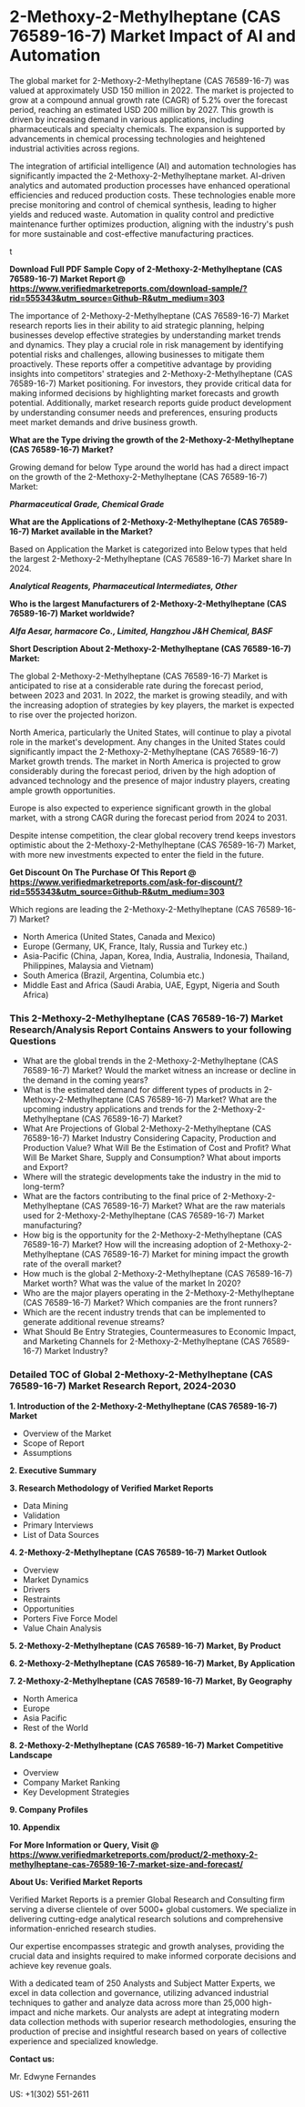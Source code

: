 <meta name="title" content="Global 2-Methoxy-2-Methylheptane (CAS 76589-16-7) Market Impact of AI and Automation"><meta name="description" content="The global market for 2-Methoxy-2-Methylheptane (CAS 76589-16-7) was valued at approximately USD 150 million in 2022. The market is projected to grow at a compound ann"><meta name="title" content="2-Methoxy-2-Methylheptane (CAS 76589-16-7) Market Size, Share, Scope, Trends, Growth, Opportunities, Analysis, Forecast"><h1>2-Methoxy-2-Methylheptane (CAS 76589-16-7) Market Impact of AI and Automation</h1><p>The global market for 2-Methoxy-2-Methylheptane (CAS 76589-16-7) was valued at approximately USD 150 million in 2022. The market is projected to grow at a compound annual growth rate (CAGR) of 5.2% over the forecast period, reaching an estimated USD 200 million by 2027. This growth is driven by increasing demand in various applications, including pharmaceuticals and specialty chemicals. The expansion is supported by advancements in chemical processing technologies and heightened industrial activities across regions.</p><p>The integration of artificial intelligence (AI) and automation technologies has significantly impacted the 2-Methoxy-2-Methylheptane market. AI-driven analytics and automated production processes have enhanced operational efficiencies and reduced production costs. These technologies enable more precise monitoring and control of chemical synthesis, leading to higher yields and reduced waste. Automation in quality control and predictive maintenance further optimizes production, aligning with the industry's push for more sustainable and cost-effective manufacturing practices.</p>t</p><p id="" class=""><strong>Download Full PDF Sample Copy of 2-Methoxy-2-Methylheptane (CAS 76589-16-7) Market Report @ <a href="https://www.verifiedmarketreports.com/download-sample/?rid=555343&utm_source=Github-R&utm_medium=303" target="_blank">https://www.verifiedmarketreports.com/download-sample/?rid=555343&utm_source=Github-R&utm_medium=303</a></strong></p><p>The importance of&nbsp;2-Methoxy-2-Methylheptane (CAS 76589-16-7) Market research reports lies in their ability to aid strategic planning, helping businesses develop effective strategies by understanding market trends and dynamics. They play a crucial role in risk management by identifying potential risks and challenges, allowing businesses to mitigate them proactively. These reports offer a competitive advantage by providing insights into competitors' strategies and 2-Methoxy-2-Methylheptane (CAS 76589-16-7) Market positioning. For investors, they provide critical data for making informed decisions by highlighting market forecasts and growth potential. Additionally, market research reports guide product development by understanding consumer needs and preferences, ensuring products meet market demands and drive business growth.</p><p><strong>What are the&nbsp;Type driving the growth of the 2-Methoxy-2-Methylheptane (CAS 76589-16-7) Market?</strong></p><p id="" class="">Growing demand for below Type around the world has had a direct impact on the growth of the 2-Methoxy-2-Methylheptane (CAS 76589-16-7) Market:</p><em><strong>Pharmaceutical Grade, Chemical Grade</strong></em></p><strong>What are the&nbsp;Applications&nbsp;of 2-Methoxy-2-Methylheptane (CAS 76589-16-7) Market available in the Market?</strong></p><p id="" class="">Based on Application the Market is categorized into Below types that held the largest 2-Methoxy-2-Methylheptane (CAS 76589-16-7) Market share In 2024.</p><em><strong>Analytical Reagents, Pharmaceutical Intermediates, Other</strong></em></p><strong>Who is the largest Manufacturers of 2-Methoxy-2-Methylheptane (CAS 76589-16-7) Market worldwide?</strong></p><p><em><strong>Alfa Aesar, harmacore Co., Limited, Hangzhou J&H Chemical, BASF</strong></em></p><p id="" class=""><strong>Short Description About 2-Methoxy-2-Methylheptane (CAS 76589-16-7) Market:</strong></p><p>The global 2-Methoxy-2-Methylheptane (CAS 76589-16-7) Market is anticipated to rise at a considerable rate during the forecast period, between 2023 and 2031. In 2022, the market is growing steadily, and with the increasing adoption of strategies by key players, the market is expected to rise over the projected horizon.</p><p>North America, particularly the United States, will continue to play a pivotal role in the market's development. Any changes in the United States could significantly impact the 2-Methoxy-2-Methylheptane (CAS 76589-16-7) Market growth trends. The market in North America is projected to grow considerably during the forecast period, driven by the high adoption of advanced technology and the presence of major industry players, creating ample growth opportunities.</p><p>Europe is also expected to experience significant growth in the global market, with a strong CAGR during the forecast period from 2024 to 2031.</p><p>Despite intense competition, the clear global recovery trend keeps investors optimistic about the 2-Methoxy-2-Methylheptane (CAS 76589-16-7) Market, with more new investments expected to enter the field in the future.</p><p id="" class=""><strong>Get Discount On The Purchase Of This Report @ <a href="https://www.verifiedmarketreports.com/ask-for-discount/?rid=555343&utm_source=Github-R&utm_medium=303" target="_blank">https://www.verifiedmarketreports.com/ask-for-discount/?rid=555343&utm_source=Github-R&utm_medium=303</a></strong></p>Which regions are leading the 2-Methoxy-2-Methylheptane (CAS 76589-16-7) Market?</p><ul><li>North America (United States, Canada and Mexico)</li><li>Europe (Germany, UK, France, Italy, Russia and Turkey etc.)</li><li>Asia-Pacific (China, Japan, Korea, India, Australia, Indonesia, Thailand, Philippines, Malaysia and Vietnam)</li><li>South America (Brazil, Argentina, Columbia etc.)</li><li>Middle East and Africa (Saudi Arabia, UAE, Egypt, Nigeria and South Africa)</li></ul><h3 id="" class="">This 2-Methoxy-2-Methylheptane (CAS 76589-16-7) Market Research/Analysis Report Contains Answers to your following Questions</h3><ul><li>What are the global trends in the 2-Methoxy-2-Methylheptane (CAS 76589-16-7) Market? Would the market witness an increase or decline in the demand in the coming years?</li><li>What is the estimated demand for different types of products in 2-Methoxy-2-Methylheptane (CAS 76589-16-7) Market? What are the upcoming industry applications and trends for the 2-Methoxy-2-Methylheptane (CAS 76589-16-7) Market?</li><li>What Are Projections of Global 2-Methoxy-2-Methylheptane (CAS 76589-16-7) Market Industry Considering Capacity, Production and Production Value? What Will Be the Estimation of Cost and Profit? What Will Be Market Share, Supply and Consumption? What about imports and Export?</li><li>Where will the strategic developments take the industry in the mid to long-term?</li><li>What are the factors contributing to the final price of 2-Methoxy-2-Methylheptane (CAS 76589-16-7) Market? What are the raw materials used for 2-Methoxy-2-Methylheptane (CAS 76589-16-7) Market manufacturing?</li><li>How big is the opportunity for the 2-Methoxy-2-Methylheptane (CAS 76589-16-7) Market? How will the increasing adoption of 2-Methoxy-2-Methylheptane (CAS 76589-16-7) Market for mining impact the growth rate of the overall market?</li><li>How much is the global 2-Methoxy-2-Methylheptane (CAS 76589-16-7) Market worth? What was the value of the market In 2020?</li><li>Who are the major players operating in the 2-Methoxy-2-Methylheptane (CAS 76589-16-7) Market? Which companies are the front runners?</li><li>Which are the recent industry trends that can be implemented to generate additional revenue streams?</li><li>What Should Be Entry Strategies, Countermeasures to Economic Impact, and Marketing Channels for 2-Methoxy-2-Methylheptane (CAS 76589-16-7) Market Industry?</li></ul><h3 id="" class="">Detailed TOC of Global 2-Methoxy-2-Methylheptane (CAS 76589-16-7) Market Research Report, 2024-2030</h3><p id="" class=""><strong>1. Introduction of the 2-Methoxy-2-Methylheptane (CAS 76589-16-7) Market</strong></p><ul><li>Overview of the Market</li><li>Scope of Report</li><li>Assumptions</li></ul><p id="" class=""><strong>2. Executive Summary</strong></p><p id="" class=""><strong>3. Research Methodology of Verified Market Reports</strong></p><ul><li>Data Mining</li><li>Validation</li><li>Primary Interviews</li><li>List of Data Sources</li></ul><p id="" class=""><strong>4. 2-Methoxy-2-Methylheptane (CAS 76589-16-7) Market Outlook</strong></p><ul><li>Overview</li><li>Market Dynamics</li><li>Drivers</li><li>Restraints</li><li>Opportunities</li><li>Porters Five Force Model</li><li>Value Chain Analysis</li></ul><p id="" class=""><strong>5. 2-Methoxy-2-Methylheptane (CAS 76589-16-7) Market, By Product</strong></p><p id="" class=""><strong>6. 2-Methoxy-2-Methylheptane (CAS 76589-16-7) Market, By Application</strong></p><p id="" class=""><strong>7. 2-Methoxy-2-Methylheptane (CAS 76589-16-7) Market, By Geography</strong></p><ul><li>North America</li><li>Europe</li><li>Asia Pacific</li><li>Rest of the World</li></ul><p id="" class=""><strong>8. 2-Methoxy-2-Methylheptane (CAS 76589-16-7) Market Competitive Landscape</strong></p><ul><li>Overview</li><li>Company Market Ranking</li><li>Key Development Strategies</li></ul><p id="" class=""><strong>9. Company Profiles</strong></p><p id="" class=""><strong>10. Appendix</strong></p><p id="" class=""><strong>For More Information or Query, Visit @ <a href="https://www.verifiedmarketreports.com/product/2-methoxy-2-methylheptane-cas-76589-16-7-market-size-and-forecast/" target="_blank">https://www.verifiedmarketreports.com/product/2-methoxy-2-methylheptane-cas-76589-16-7-market-size-and-forecast/</a></strong></p><p id="" class=""><strong>About Us: Verified Market Reports</strong></p><p id="" class="">Verified Market Reports is a premier Global Research and Consulting firm serving a diverse clientele of over 5000+ global customers. We specialize in delivering cutting-edge analytical research solutions and comprehensive information-enriched research studies.</p><p id="" class="">Our expertise encompasses strategic and growth analyses, providing the crucial data and insights required to make informed corporate decisions and achieve key revenue goals.</p><p id="" class="">With a dedicated team of 250 Analysts and Subject Matter Experts, we excel in data collection and governance, utilizing advanced industrial techniques to gather and analyze data across more than 25,000 high-impact and niche markets. Our analysts are adept at integrating modern data collection methods with superior research methodologies, ensuring the production of precise and insightful research based on years of collective experience and specialized knowledge.</p><p id="" class=""><strong>Contact us:</strong></p><p id="" class="">Mr. Edwyne Fernandes</p><p id="" class="">US: +1(302) 551-2611</p>